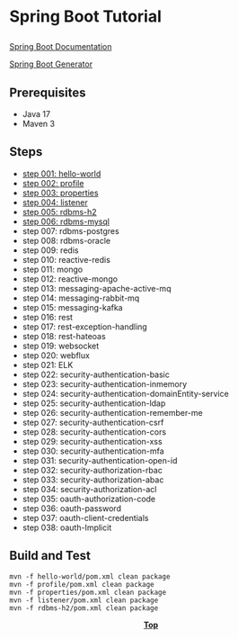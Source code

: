 # <p aligin="cenetr">Spring Boot Tutorial</p>

[Spring Boot Documentation](https://spring.io/projects/spring-boot)

[Spring Boot Generator](https://start.spring.io/)

## Prerequisites

* Java 17
* Maven 3

## Steps

* [step 001: hello-world](https://github.com/step-by-step-tutorial/springboot-tutorial/tree/main/hello-world)
* [step 002: profile](https://github.com/step-by-step-tutorial/springboot-tutorial/tree/main/profile)
* [step 003: properties](https://github.com/step-by-step-tutorial/springboot-tutorial/tree/main/properties)
* [step 004: listener](https://github.com/step-by-step-tutorial/springboot-tutorial/tree/main/listener)
* [step 005: rdbms-h2](https://github.com/step-by-step-tutorial/springboot-tutorial/tree/main/rdbms-h2)
* [step 006: rdbms-mysql](https://github.com/step-by-step-tutorial/springboot-tutorial/tree/main/rdbms-mysql)
* step 007: rdbms-postgres
* step 008: rdbms-oracle
* step 009: redis
* step 010: reactive-redis
* step 011: mongo
* step 012: reactive-mongo
* step 013: messaging-apache-active-mq
* step 014: messaging-rabbit-mq
* step 015: messaging-kafka
* step 016: rest
* step 017: rest-exception-handling
* step 018: rest-hateoas
* step 019: websocket
* step 020: webflux
* step 021: ELK
* step 022: security-authentication-basic
* step 023: security-authentication-inmemory
* step 024: security-authentication-domainEntity-service
* step 025: security-authentication-ldap
* step 026: security-authentication-remember-me
* step 027: security-authentication-csrf
* step 028: security-authentication-cors
* step 029: security-authentication-xss
* step 030: security-authentication-mfa
* step 031: security-authentication-open-id
* step 032: security-authorization-rbac
* step 033: security-authorization-abac
* step 034: security-authorization-acl
* step 035: oauth-authorization-code
* step 036: oauth-password
* step 037: oauth-client-credentials
* step 038: oauth-Implicit

## Build and Test

```shell
mvn -f hello-world/pom.xml clean package
mvn -f profile/pom.xml clean package
mvn -f properties/pom.xml clean package
mvn -f listener/pom.xml clean package
mvn -f rdbms-h2/pom.xml clean package
```

**<p align="center"> [Top](#Spring-Boot-Tutorial) </p>**